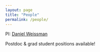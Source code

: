```yaml
---
layout: page
title: "People"
permalink: /people/
---
```


PI: [Daniel Weissman](/people/dbw.html)

Postdoc & grad student positions available!